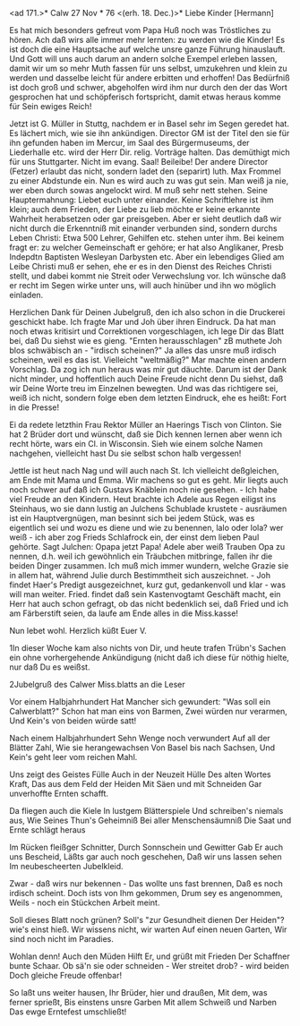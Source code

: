 <ad 171.>* Calw 27 Nov <Montag>* 76
 <(erh. 18. Dec.)>*
Liebe Kinder [Hermann]

Es hat mich besonders gefreut vom Papa Huß noch was Tröstliches zu hören. Ach daß wirs alle immer mehr lernten: zu werden wie die Kinder! Es ist doch die eine Hauptsache auf welche unsre ganze Führung hinauslauft. Und Gott will uns auch darum an andern solche Exempel erleben lassen, damit wir um so mehr Muth fassen für uns selbst, umzukehren und klein zu werden und dasselbe leicht für andere erbitten und erhoffen! Das Bedürfniß ist doch groß und schwer, abgeholfen wird ihm nur durch den der das Wort gesprochen hat und schöpferisch fortspricht, damit etwas heraus komme für Sein ewiges Reich!

Jetzt ist G. Müller in Stuttg, nachdem er in Basel sehr im Segen geredet hat. Es lächert mich, wie sie ihn ankündigen. Director GM ist der Titel den sie für ihn gefunden haben im Mercur, im Saal des Bürgermuseums, der Liederhalle etc. wird der Herr Dir. relig. Vorträge halten. Das demüthigt mich für uns Stuttgarter. Nicht im evang. Saal! Beileibe! Der andere Director (Fetzer) erlaubt das nicht, sondern ladet den (separirt) luth. Max Frommel zu einer Abdstunde ein. Nun es wird auch zu was gut sein. Man weiß ja nie, wer eben durch sowas angelockt wird. M muß sehr nett stehen. Seine Hauptermahnung: Liebet euch unter einander. Keine Schriftlehre ist ihm klein; auch dem Frieden, der Liebe zu lieb möchte er keine erkannte Wahrheit herabsetzen oder gar preisgeben. Aber er sieht deutlich daß wir nicht durch die Erkenntniß mit einander verbunden sind, sondern durchs Leben Christi: Etwa 500 Lehrer, Gehilfen etc. stehen unter ihm. Bei keinem fragt er: zu welcher Gemeinschaft er gehöre; er hat also Anglikaner, Presb Indepdtn Baptisten Wesleyan Darbysten etc. Aber ein lebendiges Glied am Leibe Christi muß er sehen, ehe er es in den Dienst des Reiches Christi stellt, und dabei kommt nie Streit oder Verwechslung vor. Ich wünsche daß er recht im Segen wirke unter uns, will auch hinüber und ihn wo möglich einladen.

Herzlichen Dank für Deinen Jubelgruß, den ich also schon in die Druckerei geschickt habe. Ich fragte Mar und Joh über ihren Eindruck. Da hat man noch etwas kritisirt und Correktionen vorgeschlagen, ich lege Dir das Blatt bei, daß Du siehst wie es gieng. "Ernten herausschlagen" zB muthete Joh blos schwäbisch an - "irdisch scheinen?" Ja alles das unsre muß irdisch scheinen, weil es das ist. Vielleicht "weltmäßig?" Mar machte einen andern Vorschlag. Da zog ich nun heraus was mir gut däuchte. Darum ist der Dank nicht minder, und hoffentlich auch Deine Freude nicht denn Du siehst, daß wir Deine Worte treu im Einzelnen bewegten. Und was das richtigere sei, weiß ich nicht, sondern folge eben dem letzten Eindruck, ehe es heißt: Fort in die Presse!

Ei da redete letzthin Frau Rektor Müller an Haerings Tisch von Clinton. Sie hat 2 Brüder dort und wünscht, daß sie Dich kennen lernen aber wenn ich recht hörte, wars ein Cl. in Wisconsin. Sieh wie einem solche Namen nachgehen, vielleicht hast Du sie selbst schon halb vergessen!

Jettle ist heut nach Nag und will auch nach St. Ich vielleicht deßgleichen, am Ende mit Mama und Emma. Wir machens so gut es geht. Mir liegts auch noch schwer auf daß ich Gustavs Knäblein noch nie gesehen. - Ich habe viel Freude an den Kindern. Heut brachte ich Adele aus Regen eiligst ins Steinhaus, wo sie dann lustig an Julchens Schublade krustete - ausräumen ist ein Hauptvergnügen, man besinnt sich bei jedem Stück, was es eigentlich sei und wozu es diene und wie zu benennen, lalo oder lola? wer weiß - ich aber zog Frieds Schlafrock ein, der einst dem lieben Paul gehörte. Sagt Julchen: Opapa jetzt Papa! Adele aber weiß Trauben Opa zu nennen, d.h. weil ich gewöhnlich ein Träubchen mitbringe, fallen ihr die beiden Dinger zusammen. Ich muß mich immer wundern, welche Grazie sie in allem hat, während Julie durch Bestimmtheit sich auszeichnet. - Joh findet Haer's Predigt ausgezeichnet, kurz gut, gedankenvoll und klar - was will man weiter. 
Fried. findet daß sein Kastenvogtamt Geschäft macht, ein Herr hat auch schon gefragt, ob das nicht bedenklich sei, daß Fried und ich am Färberstift seien, da laufe am Ende alles in die Miss.kasse!

Nun lebet wohl.
 Herzlich küßt Euer V.



1In dieser Woche kam also nichts von Dir, und heute trafen Trübn's Sachen ein ohne vorhergehende Ankündigung (nicht daß ich diese für nöthig hielte, nur daß Du es weißst.


 2Jubelgruß
 des Calwer Miss.blatts an die Leser

 Vor einem Halbjahrhundert
 Hat Mancher sich gewundert:
 "Was soll ein Calwerblatt?"
 Schon hat man eins von Barmen,
 Zwei würden nur verarmen,
 Und Kein's von beiden würde satt!

 Nach einem Halbjahrhundert
 Sehn Wenge noch verwundert
 Auf all der Blätter Zahl,
 Wie sie herangewachsen
 Von Basel bis nach Sachsen,
 Und Kein's geht leer vom reichen Mahl.

 Uns zeigt des Geistes Fülle
 Auch in der Neuzeit Hülle
 Des alten Wortes Kraft,
 Das aus dem Feld der Heiden
 Mit Säen und mit Schneiden
 Gar unverhoffte Ernten schafft.

 Da fliegen auch die Kiele
 In lustgem Blätterspiele
 Und schreiben's niemals aus,
 Wie Seines Thun's Geheimniß
 Bei aller Menschensäumniß
 Die Saat und Ernte schlägt heraus

 Im Rücken fleißger Schnitter,
 Durch Sonnschein und Gewitter
 Gab Er auch uns Bescheid,
 Läßts gar auch noch geschehen,
 Daß wir uns lassen sehen
 Im neubescheerten Jubelkleid.

 Zwar - daß wirs nur bekennen -
 Das wollte uns fast brennen,
 Daß es noch irdisch scheint.
 Doch ists von Ihm gekommen,
 Drum sey es angenommen,
 Weils - noch ein Stückchen Arbeit meint.

 Soll dieses Blatt noch grünen?
 Soll's "zur Gesundheit dienen
 Der Heiden"? wie's einst hieß.
 Wir wissens nicht, wir warten
 Auf einen neuen Garten,
 Wir sind noch nicht im Paradies.

 Wohlan denn! Auch den Müden
 Hilft Er, und grüßt mit Frieden
 Der Schaffner bunte Schaar.
 Ob sä'n sie oder schneiden -
 Wer streitet drob? - wird beiden
 Doch gleiche Freude offenbar!

 So laßt uns weiter hausen,
 Ihr Brüder, hier und draußen,
 Mit dem, was ferner sprießt,
 Bis einstens unsre Garben
 Mit allem Schweiß und Narben
 Das ewge Erntefest umschließt!
